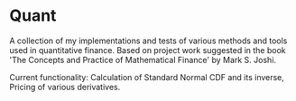 # Quant
A collection of my implementations and tests of various methods and tools used in quantitative finance. Based on project work suggested in the book 'The Concepts and Practice of Mathematical Finance' by Mark S. Joshi.

Current functionality: Calculation of Standard Normal CDF and its inverse, Pricing of various derivatives.

